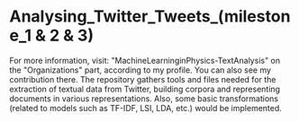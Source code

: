 # Analysing_Twitter_Tweets_(milestone_1 & 2 & 3)
For more information, visit: "MachineLearninginPhysics-TextAnalysis" on the "Organizations" part, according to my profile. You can also see my contribution there. The repository gathers tools and files needed for the extraction of textual data from Twitter, building corpora and representing documents in various representations. Also, some basic transformations (related to models such as TF-IDF, LSI, LDA, etc.) would be implemented.
